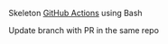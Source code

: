 Skeleton [GitHub Actions](https://code-maven.com/github-actions) using Bash

Update branch with PR in the same repo
